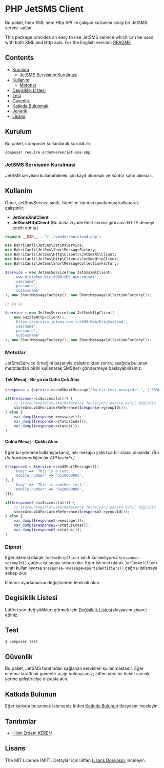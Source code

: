 # PHP JetSMS Client

Bu paket, hem XML hem Http API ile çalışan kullanımı kolay bir JetSMS servisi sağlar.

This package provides an easy to use JetSMS service which can be used with both XML and Http apis.
For the English version: [README](README.md)

## Contents

- [Kurulum](#kurulum)
    - [JetSMS Servisinin Kurulmasi](#jetsms-servisinin-kurulmasi)
- [Kullanim](#kullanim)
    - [Metotlar](#metotlar)
- [Degisiklik Listesi](#degisiklik-listesi)
- [Test](#test)
- [Guvenlik](#guvenlik)
- [Katkida Bulunmak](#katkida-bulunmak)
- [Jenerik](#jenerik)
- [Lisans](#lisans)

## Kurulum

Bu paket, composer kullanılarak kurulabilir.

``` bash
composer require erdemkeren/jet-sms-php
```

### JetSMS Servisinin Kurulmasi

JetSMS servisini kullanabilmek için kayıt olunmalı ve kontör satın alınmalı. 

## Kullanim

Önce, JetSmsService sınıfı, istenilen istemci uyarlaması kullanarak çalıştırılır.

- **JetSmsXmlClient**
- **JetSmsHttpClient** (Bu daha ziyade Rest servisi gibi ama HTTP demeyi tercih etmiş.)

```php
require __DIR__ . '/../vendor/autoload.php';

use BahriCanli\JetSms\JetSmsService;
use BahriCanli\JetSms\ShortMessageFactory;
use BahriCanli\JetSms\Http\Clients\JetSmsXmlClient;
use BahriCanli\JetSms\Http\Clients\JetSmsHttpClient;
use BahriCanli\JetSms\ShortMessageCollectionFactory;

$service = new JetSmsService(new JetSmsXmlClient(
    'www.biotekno.biz:8080/SMS-Web/xmlsms',
    'username',
    'password',
    'outboxname'
), new ShortMessageFactory(), new ShortMessageCollectionFactory());

// ya da

$service = new JetSmsService(new JetSmsHttpClient(
    new GuzzleHttp\Client(),
    'https://service.jetsms.com.tr/SMS-Web/HttpSmsSend',
    'username',
    'password',
    'outboxname'
), new ShortMessageFactory(), new ShortMessageCollectionFactory());
```

### Metotlar

JetSmsService örneğini başarıyla çalıştırdıktan sonra; aşağıda bulunan metotlardan birini kullanarak SMS(ler) göndermeye başlayabilirsiniz.

#### Tek Mesaj - Bir ya da Daha Çok Alıcı

```php
$response = $service->sendShortMessage('Bu bir test mesajıdır.', ['5530000000', '5420000000']);

if($response->isSuccessful()) {
    // storeGroupIdForLaterReference fonksiyonu pakete dahil değildir.
    storeGroupIdForLaterReference($response->groupId());
} else {
    var_dump($response->message());
    var_dump($response->statusCode());
    var_dump($response->status());
}
```

#### Çoklu Mesaj - Çoklu Alıcı:

Eğer bu yöntemi kullanıyorsanız, her mesajın yalnızca bir alıcısı olmalıdır. _(Bu da hacklemediğim bir API kısıtıdır.)_

```php
$response2 = $service->sendShortMessages([[
    'body' => 'This is a test.',
    'mobile_number' => '5530000000',
], [
    'body' => 'This is another test.',
    'mobile_number' => '5420000000',
]]);

if($response2->isSuccessful()) {
    // storeGroupIdForLaterReference fonksiyonu pakete dahil değildir.
    storeGroupIdForLaterReference($response2->groupId());
} else {
    var_dump($response2->message());
    var_dump($response2->statusCode());
    var_dump($response2->status());
}
```

### Dipnot

Eğer istemci olarak `JetSmsHttpClient` sınıfı kullanılıyorsa `$response->groupId()` çağrısı istisnaya sebep olur.
Eğer istemci olarak `JetSmsXmlClient` sınıfı kullanılıyorsa `$response->messageReportIdentifiers()` çağrısı istisnaya sebep olur.

İstemci uyarlamasını değiştirirken temkinli olun.

## Degisiklik Listesi

Lütfen son değişiklikleri görmek için [Değişiklik Listesi](DEGISIKLIKLER.md) dosyasını ziyaret ediniz.


## Test

``` bash
$ composer test
```

## Güvenlik

Bu paket, JetSMS tarafından sağlanan servisleri kullanmaktadır. Eğer istemci taraflı bir güvenlik açığı bulduysanız; lütfen
yeni bir ticket açmak yerine geliştiriciye e-posta atın.

## Katkıda Bulunun

Eğer katkıda bulunmak isterseniz lütfen [Katkıda Bulunun](KATKI.md) dosyasını inceleyin.

## Tanıtımlar

- [Hilmi Erdem KEREN](https://github.com/erdemkeren)

## Lisans

The MIT License (MIT). Detaylar için lütfen [Lisans Dosyasını](LISANS.md) inceleyin.
